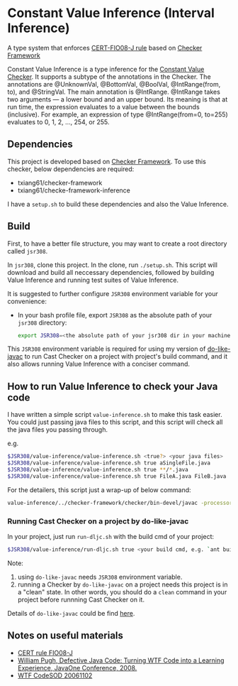 # Constant Value Inference (Interval Inference)

A type system that enforces [CERT-FIO08-J rule](https://www.securecoding.cert.org/confluence/display/java/FIO08-J.+Distinguish+between+characters+or+bytes+read+from+a+stream+and+-1) based on [Checker Framework](http://types.cs.washington.edu/checker-framework/)

Constant Value Inference is a type inference for the [Constant Value Checker](http://checkerframework.org/manual/#constant-value-checker/). It supports a subtype of the annotations in the Checker. The annotations are @UnknownVal, @BottomVal, @BoolVal, @IntRange(from, to), and @StringVal. The main annotation is @IntRange. @IntRange takes two arguments — a lower bound and an upper bound. Its meaning is that at run time, the expression evaluates to a value between the bounds (inclusive). For example, an expression of type @IntRange(from=0, to=255) evaluates to 0, 1, 2, …, 254, or 255.

## Dependencies

This project is developed based on [Checker Framework](http://types.cs.washington.edu/checker-framework/). To use this checker, below dependencies are required:

- txiang61/checker-framework
- txiang61/checke-framework-inference

I have a `setup.sh` to build these dependencies and also the Value Inference.

## Build

First, to have a better file structure, you may want to create a root directory called `jsr308`.

In `jsr308`, clone this project. In the clone, run `./setup.sh`. This script will download and build all neccessary dependencies, followed by building Value Inference and running test suites of Value Inference.

It is suggested to further configure `JSR308` environment variable for your convenience:

- In your bash profile file, export `JSR308` as the absolute path of your `jsr308` directory:

  ```bash
  export JSR308=<the absolute path of your jsr308 dir in your machine>
  ```

This `JSR308` environment variable is required for using my version of [do-like-javac](https://github.com/CharlesZ-Chen/do-like-javac) to run Cast Checker on a project with project's build command, and it also allows running Value Inference with a conciser command.

## How to run Value Inference to check your Java code

I have written a simple script `value-inference.sh` to make this task easier. You could just passing java files to this script, and this script will check all the java files you passing through.

e.g.

```bash
$JSR308/value-inference/value-inference.sh <true?> <your java files>
$JSR308/value-inference/value-inference.sh true aSingleFile.java
$JSR308/value-inference/value-inference.sh true **/*.java
$JSR308/value-inference/value-inference.sh true FileA.java FileB.java ... FileN.java
```

For the detailers, this script just a wrap-up of below command:

```bash
value-inference/../checker-framework/checker/bin-devel/javac -processor value.ValueChecker -cp value-inference/bin:value-inference/lib <your java files>
```

### Running Cast Checker on a project by do-like-javac

In your project, just run `run-dljc.sh` with the build cmd of your project:

```bash
$JSR308/value-inference/run-dljc.sh true <your build cmd, e.g. `ant build` or `mvn install`>
```

Note: 
  1. using `do-like-javac` needs `JSR308` environment variable.
  2. running a Checker by `do-like-javac` on a project needs this project is in a "clean" state. In other words, you should do a `clean` command in your project before runnning Cast Checker on it.

Details of `do-like-javac` could be find [here](https://github.com/SRI-CSL/do-like-javac).

## Notes on useful materials
- [CERT rule FIO08-J](https://www.securecoding.cert.org/confluence/display/java/FIO08-J.+Distinguish+between+characters+or+bytes+read+from+a+stream+and+-1)
- [William Pugh, Defective Java Code: Turning WTF Code into a Learning Experience, JavaOne Conference, 2008.](http://www.oracle.com/technetwork/server-storage/ts-6589-159312.pdf)
- [WTF CodeSOD 20061102](http://thedailywtf.com/articles/Please_Supply_a_Test_Case)
